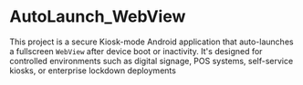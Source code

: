 # AutoLaunch_WebView
This project is a secure Kiosk-mode Android application that auto-launches a fullscreen `WebView` after device boot or inactivity. It's designed for controlled environments such as digital signage, POS systems, self-service kiosks, or enterprise lockdown deployments
